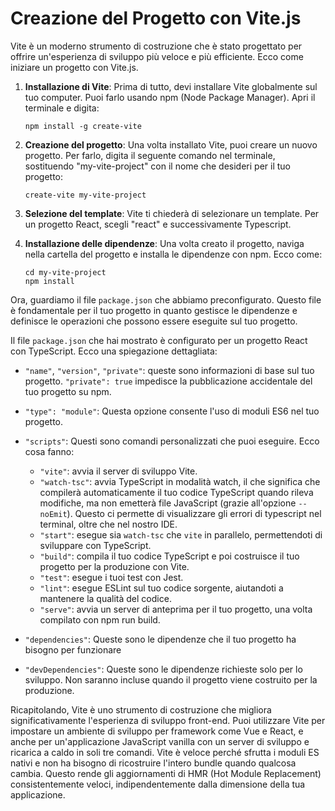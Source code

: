 # Creazione del Progetto con Vite.js

Vite è un moderno strumento di costruzione che è stato progettato per offrire un'esperienza di sviluppo più veloce e più efficiente. Ecco come iniziare un progetto con Vite.js.

1. **Installazione di Vite**: Prima di tutto, devi installare Vite globalmente sul tuo computer. Puoi farlo usando npm (Node Package Manager). Apri il terminale e digita:

   ```
   npm install -g create-vite
   ```

2. **Creazione del progetto**: Una volta installato Vite, puoi creare un nuovo progetto. Per farlo, digita il seguente comando nel terminale, sostituendo "my-vite-project" con il nome che desideri per il tuo progetto:

   ```
   create-vite my-vite-project
   ```

3. **Selezione del template**: Vite ti chiederà di selezionare un template. Per un progetto React, scegli "react" e successivamente Typescript.

4. **Installazione delle dipendenze**: Una volta creato il progetto, naviga nella cartella del progetto e installa le dipendenze con npm. Ecco come:

   ```
   cd my-vite-project
   npm install
   ```

Ora, guardiamo il file `package.json` che abbiamo preconfigurato. Questo file è fondamentale per il tuo progetto in quanto gestisce le dipendenze e definisce le operazioni che possono essere eseguite sul tuo progetto.

Il file `package.json` che hai mostrato è configurato per un progetto React con TypeScript. Ecco una spiegazione dettagliata:

- `"name"`, `"version"`, `"private"`: queste sono informazioni di base sul tuo progetto. `"private": true` impedisce la pubblicazione accidentale del tuo progetto su npm.

- `"type": "module"`: Questa opzione consente l'uso di moduli ES6 nel tuo progetto.

- `"scripts"`: Questi sono comandi personalizzati che puoi eseguire. Ecco cosa fanno:
   - `"vite"`: avvia il server di sviluppo Vite.
   - `"watch-tsc"`: avvia TypeScript in modalità watch, il che significa che compilerà automaticamente il tuo codice TypeScript quando rileva modifiche, ma non emetterà file JavaScript (grazie all'opzione `--noEmit`). Questo ci permette di visualizzare gli errori di typescript nel terminal, oltre che nel nostro IDE.
   - `"start"`: esegue sia `watch-tsc` che `vite` in parallelo, permettendoti di sviluppare con TypeScript.
   - `"build"`: compila il tuo codice TypeScript e poi costruisce il tuo progetto per la produzione con Vite.
   - `"test"`: esegue i tuoi test con Jest.
   - `"lint"`: esegue ESLint sul tuo codice sorgente, aiutandoti a mantenere la qualità del codice.
   - `"serve"`: avvia un server di anteprima per il tuo progetto, una volta compilato con npm run build.

- `"dependencies"`: Queste sono le dipendenze che il tuo progetto ha bisogno per funzionare

- `"devDependencies"`: Queste sono le dipendenze richieste solo per lo sviluppo. Non saranno incluse quando il progetto viene costruito per la produzione.

Ricapitolando, Vite è uno strumento di costruzione che migliora significativamente l'esperienza di sviluppo front-end. Puoi utilizzare Vite per impostare un ambiente di sviluppo per framework come Vue e React, e anche per un'applicazione JavaScript vanilla con un server di sviluppo e ricarica a caldo in soli tre comandi. Vite è veloce perché sfrutta i moduli ES nativi e non ha bisogno di ricostruire l'intero bundle quando qualcosa cambia. Questo rende gli aggiornamenti di HMR (Hot Module Replacement) consistentemente veloci, indipendentemente dalla dimensione della tua applicazione.